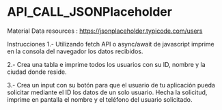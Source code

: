 # API_CALL_JSONPlaceholder


Material
Data resources : https://jsonplaceholder.typicode.com/users


Instrucciones
1.- Utilizando fetch API o async/await de javascript imprime en la consola del navegador los datos recibidos.

2.- Crea una tabla e imprime todos los usuarios con su ID, nombre y la ciudad donde reside.

3.- Crea un input con su botón para que el usuario de tu aplicación pueda solicitar mediante el ID los datos de un solo usuario. Hecha la solicitud, imprime en pantalla el nombre y el teléfono del usuario solicitado.
